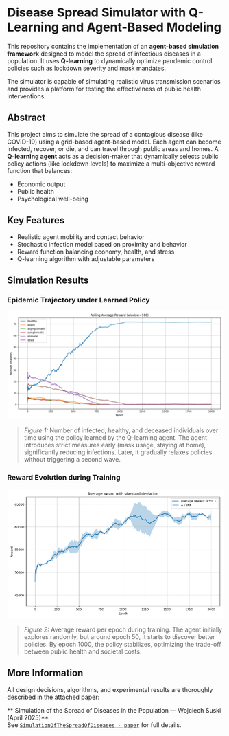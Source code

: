 # Disease Spread Simulator with Q-Learning and Agent-Based Modeling

This repository contains the implementation of an **agent-based simulation framework** designed to model the spread of infectious diseases in a population. It uses **Q-learning** to dynamically optimize pandemic control policies such as lockdown severity and mask mandates.

The simulator is capable of simulating realistic virus transmission scenarios and provides a platform for testing the effectiveness of public health interventions.

## Abstract

This project aims to simulate the spread of a contagious disease (like COVID-19) using a grid-based agent-based model. Each agent can become infected, recover, or die, and can travel through public areas and homes. A **Q-learning agent** acts as a decision-maker that dynamically selects public policy actions (like lockdown levels) to maximize a multi-objective reward function that balances:

- Economic output
- Public health
- Psychological well-being

## Key Features

- Realistic agent mobility and contact behavior
- Stochastic infection model based on proximity and behavior
- Reward function balancing economy, health, and stress
- Q-learning algorithm with adjustable parameters

## Simulation Results

### Epidemic Trajectory under Learned Policy

![Infection Curve](results/infection_curve.png)

> _Figure 1:_ Number of infected, healthy, and deceased individuals over time using the policy learned by the Q-learning agent. The agent introduces strict measures early (mask usage, staying at home), significantly reducing infections. Later, it gradually relaxes policies without triggering a second wave.

### Reward Evolution during Training

![Reward Curve](results/reward_curve.png)

> _Figure 2:_ Average reward per epoch during training. The agent initially explores randomly, but around epoch 50, it starts to discover better policies. By epoch 1000, the policy stabilizes, optimizing the trade-off between public health and societal costs.


## More Information

All design decisions, algorithms, and experimental results are thoroughly described in the attached paper:

** Simulation of the Spread of Diseases in the Population — Wojciech Suski (April 2025)**  
See [`SimulationOfTheSpreadOfDiseases - paper`](SimulationOfTheSpreadOfDiseases%20-%20paper.pdf) for full details.
